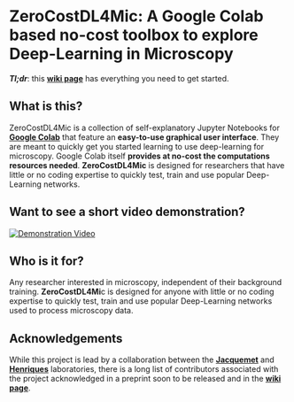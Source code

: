 # ZeroCostDL4Mic: A Google Colab based no-cost toolbox to explore Deep-Learning in Microscopy

_**Tl;dr**_: this [**wiki page**][wikiPage] has everything you need to get started.

## What is this?

ZeroCostDL4Mic is a collection of self-explanatory Jupyter Notebooks for [**Google Colab**][1] that feature an **easy-to-use graphical user interface**. They are meant to quickly get you started learning to use deep-learning for microscopy. Google Colab itself **provides at no-cost the computations resources needed**. **ZeroCostDL4Mic** is designed for researchers that have little or no coding expertise to quickly test, train and use popular Deep-Learning networks.

## Want to see a short video demonstration?

  [![Demonstration Video](https://github.com/HenriquesLab/ZeroCostDL4Mic/blob/master/Wiki_files/VideoDemoScreenshot0.png)](https://www.youtube.com/watch?v=rHtRizyjhEU)
  
## Who is it for?

Any researcher interested in microscopy, independent of their background training. **ZeroCostDL4Mi**c is designed for anyone with little or no coding expertise to quickly test, train and use popular Deep-Learning networks used to process microscopy data.

## Acknowledgements

While this project is lead by a collaboration between the [**Jacquemet**][6] and [**Henriques**][5] laboratories, there is a long list of contributors associated with the project acknowledged in a preprint soon to be released and in the [**wiki page**][wikiPage].


  [1]: https://colab.research.google.com/notebooks/intro.ipynb
  [2]: https://twitter.com/guijacquemet
  [3]: https://twitter.com/LaineBioImaging
  [4]: https://twitter.com/HenriquesLab
  [5]: https://henriqueslab.github.io/
  [6]: https://cellmig.org/
  [7]: https://github.com/HenriquesLab/ZeroCostDL4Mic/blob/master/Wiki_files/ColabPaperFigure1_v4.png
  [8]: https://github.com/HenriquesLab/ZeroCostDL4Mic/blob/master/Wiki_files/VideoDemoScreenshot1.png
  [wikiPage]: https://github.com/HenriquesLab/DeepLearning_Collab/wiki
